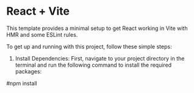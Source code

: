 # React + Vite

This template provides a minimal setup to get React working in Vite with HMR and some ESLint rules.

To get up and running with this project, follow these simple steps:

1. Install Dependencies: First, navigate to your project directory in the terminal and run the following command to install the required packages:

#npm install
